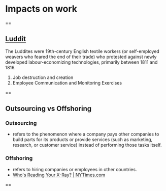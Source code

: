# Impacts on work

==

## [Luddit](https://en.wikipedia.org/wiki/Luddite)
The Luddites were 19th-century English textile workers (or self-employed weavers who feared the end of their trade) who protested against newly developed labour-economizing technologies, primarily between 1811 and 1816.

1. Job destruction and creation
2. Employee Communication and Monitoring
Exercises

==

## Outsourcing vs Offshoring

### Outsourcing
- refers to the phenomenon where a company pays other companies to build parts for its products or provide services (such as marketing, research, or customer service) instead of performing those tasks itself.

### Offshoring
- refers to hiring companies or employees in other countries.
- [Who's Reading Your X-Ray? | NYTimes.com](http://www.nytimes.com/2003/11/16/business/who-s-reading-your-x-ray.html?pagewanted=all)

==

